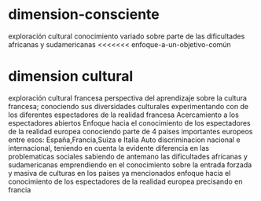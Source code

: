 # dimension-consciente
exploración cultural 
conocimiento variado sobre parte de las dificultades africanas y sudamericanas 
<<<<<<< enfoque-a-un-objetivo-común
# dimension cultural
exploración cultural francesa 
perspectiva del aprendizaje sobre la cultura francesa; conociendo sus diversidades culturales experimentando con de los diferentes espectadores de la realidad francesa
Acercamiento a los espectadores abiertos
Enfoque hacia el conocimiento de los espectadores de la realidad europea conociendo parte de 4 paises importantes europeos entre esos: España,Francia,Suiza e Italia 
 Auto discriminacion nacional e internacional, teniendo en cuenta la evidente diferencia en las problematicas sociales sabiendo de antemano las dificultades africanas y sudamericanas 
emprendiendo en el conocimiento sobre la entrada forzada y masiva de culturas en los paises ya mencionados
enfoque hacia el conocimiento de los espectadores de la realidad europea precisando en francia

